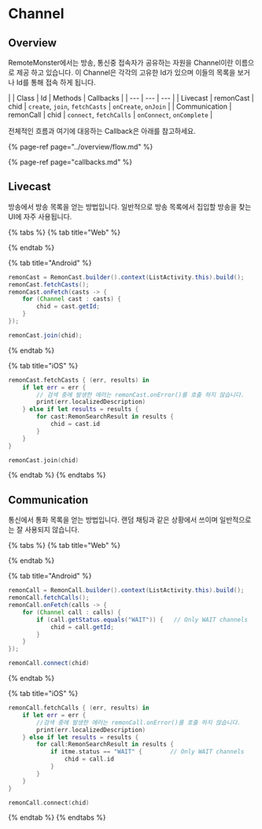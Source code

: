 # Channel

## Overview

RemoteMonster에서는 방송, 통신중 접속자가 공유하는 자원을 Channel이란 이름으로 제공 하고 있습니다. 이 Channel은 각각의 고유한 Id가 있으며 이들의 목록을 보거나 Id를 통해 접속 하게 됩니다.

|  | Class | Id | Methods | Callbacks |
| --- | --- | --- |
| Livecast | remonCast | chid | `create`, `join`, `fetchCasts` | `onCreate`, `onJoin` |
| Communication | remonCall | chid | `connect`, `fetchCalls` | `onConnect`, `onComplete` |

전체적인 흐름과 여기에 대응하는 Callback은 아래를 참고하세요.

{% page-ref page="../overview/flow.md" %}

{% page-ref page="callbacks.md" %}

## Livecast

방송에서 방송 목록을 얻는 방법입니다. 일반적으로 방송 목록에서 집입할 방송을 찾는 UI에 자주 사용됩니다.

{% tabs %}
{% tab title="Web" %}

{% endtab %}

{% tab title="Android" %}
```java
remonCast = RemonCast.builder().context(ListActivity.this).build();
remonCast.fetchCasts();
remonCast.onFetch(casts -> {
    for (Channel cast : casts) {
        chid = cast.getId;
    }
});

remonCast.join(chid);
```
{% endtab %}

{% tab title="iOS" %}
```swift
remonCast.fetchCasts { (err, results) in
    if let err = err {
        // 검색 중에 발생한 에러는 remonCast.onError()를 호출 하지 않습니다.
        print(err.localizedDescription)
    } else if let results = results {
        for cast:RemonSearchResult in results {
            chid = cast.id
        }
    }
}

remonCast.join(chid)
```
{% endtab %}
{% endtabs %}

## Communication

통신에서 통화 목록을 얻는 방법입니다. 랜덤 채팅과 같은 상황에서 쓰이며 일반적으로는 잘 사용되지 않습니다.

{% tabs %}
{% tab title="Web" %}

{% endtab %}

{% tab title="Android" %}
```java
remonCall = RemonCall.builder().context(ListActivity.this).build();
remonCall.fetchCalls();
remonCall.onFetch(calls -> {
    for (Channel call : calls) {
        if (call.getStatus.equals("WAIT")) {   // Only WAIT channels
            chid = call.getId;
        }
    }
});

remonCall.connect(chid)
```
{% endtab %}

{% tab title="iOS" %}
```swift
remonCall.fetchCalls { (err, results) in
    if let err = err {
        //검색 중에 발생한 에러는 remonCall.onError()를 호출 하지 않습니다.
        print(err.localizedDescription)
    } else if let results = results {
        for call:RemonSearchResult in results {
            if itme.status == "WAIT" {        // Only WAIT channels
                chid = call.id
            }
        }
    }
}

remonCall.connect(chid)
```
{% endtab %}
{% endtabs %}

